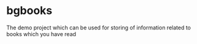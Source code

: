 # bgbooks
The demo project which can be used for storing of information related to books which you have read
